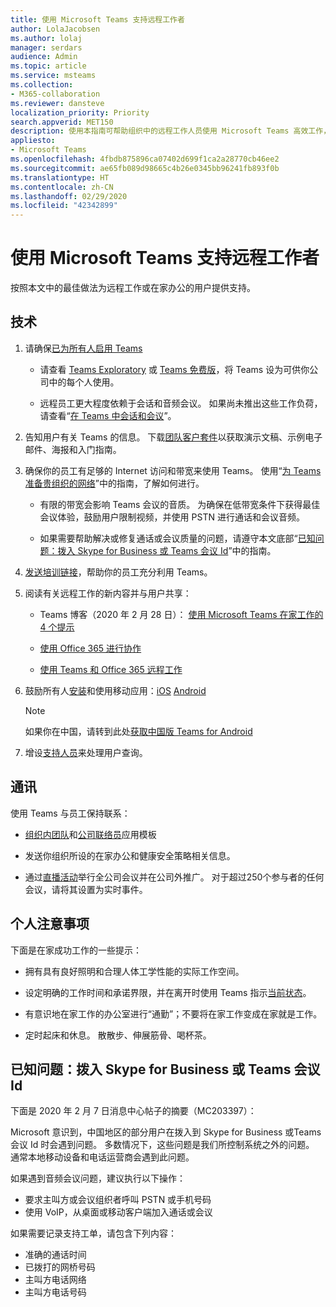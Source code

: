 ```yaml
---
title: 使用 Microsoft Teams 支持远程工作者
author: LolaJacobsen
ms.author: lolaj
manager: serdars
audience: Admin
ms.topic: article
ms.service: msteams
ms.collection:
- M365-collaboration
ms.reviewer: dansteve
localization_priority: Priority
search.appverid: MET150
description: 使用本指南可帮助组织中的远程工作人员使用 Microsoft Teams 高效工作，尤其是当他们在家工作（WFH）来响应新型冠状病毒肺炎的爆发。
appliesto:
- Microsoft Teams
ms.openlocfilehash: 4fbdb875896ca07402d699f1ca2a28770cb46ee2
ms.sourcegitcommit: ae65fb089d98665c4b26e0345bb96241fb893f0b
ms.translationtype: HT
ms.contentlocale: zh-CN
ms.lasthandoff: 02/29/2020
ms.locfileid: "42342899"
---
```

# <a name="support-remote-workers-using-microsoft-teams"></a>使用 Microsoft Teams 支持远程工作者

按照本文中的最佳做法为远程工作或在家办公的用户提供支持。

## <a name="technical"></a>技术

1.  请确保[已为所有人启用 Teams](assign-teams-licenses.md)
    
      - 请查看 [Teams Exploratory](teams-exploratory.md) 或 [Teams 免费版](https://support.office.com/article/Welcome-to-Microsoft-Teams-free-6d79a648-6913-4696-9237-ed13de64ae3c)，将 Teams 设为可供你公司中的每个人使用。

      - 远程员工更大程度依赖于会话和音频会议。 如果尚未推出这些工作负荷，请查看“[在 Teams 中会话和会议](deploy-meetings-microsoft-teams-landing-page.md)”。

2.  告知用户有关 Teams 的信息。 下载[团队客户套件](https://download.microsoft.com/download/A/E/9/AE984CD4-CF4B-41E7-9ABD-6735E3F01897/MicrosoftTeamsCustomerSuccessKit.zip)以获取演示文稿、示例电子邮件、海报和入门指南。


5.  确保你的员工有足够的 Internet 访问和带宽来使用 Teams。 使用“[为 Teams 准备贵组织的网络](prepare-network.md)”中的指南，了解如何进行。
    - 有限的带宽会影响 Teams 会议的音质。 为确保在低带宽条件下获得最佳会议体验，鼓励用户限制视频，并使用 PSTN 进行通话和会议音频。 

    - 如果需要帮助解决或修复通话或会议质量的问题，请遵守本文底部“[已知问题：拨入 Skype for Business 或 Teams 会议 Id](#known-issue-dialing-into-skype-for-business-or-teams-conference-ids)”中的指南。

2.  [发送培训链接](enduser-training.md)，帮助你的员工充分利用 Teams。
    
3. 阅读有关远程工作的新内容并与用户共享：
        
      - Teams 博客（2020 年 2 月 28 日）： [使用 Microsoft Teams 在家工作的 4 个提示](https://techcommunity.microsoft.com/t5/microsoft-teams-blog/4-tips-for-working-from-home-with-microsoft-teams-by-lola/ba-p/1202083)

      - [使用 Office 365 进行协作](https://support.office.com/article/Collaborate-with-Office-365-ac05a41e-0b49-4420-9ebc-190ee4e744f4)

      - [使用 Teams 和 Office 365 远程工作](https://support.microsoft.com/help/4549995/working-remotely-with-teams-and-office-365)

3.  鼓励所有人[安装](get-clients.md#mobile-clients)和使用移动应用：[iOS](https://go.microsoft.com/fwlink/?LinkId=835758)   [Android](https://go.microsoft.com/fwlink/p/?linkid=2102168)

    > [!NOTE]
    > 如果你在中国，请转到此处[获取中国版 Teams for Android](get-teams-android-in-china.md)

4.  增设[支持人员](troubleshoot-installation.md)来处理用户查询。


## <a name="communications"></a>通讯

使用 Teams 与员工保持联系：
- [组织内团队](create-an-org-wide-team.md)和[公司联络员](https://docs.microsoft.com/microsoftteams/platform/samples/app-templates#company-communicator)应用模板
    
- 发送你组织所设的在家办公和健康安全策略相关信息。
    
- 通过[直播活动](teams-live-events/what-are-teams-live-events.md)举行全公司会议并在公司外推广。 对于超过250个参与者的任何会议，请将其设置为实时事件。 

## <a name="personal-considerations"></a>个人注意事项

下面是在家成功工作的一些提示：

- 拥有具有良好照明和合理人体工学性能的实际工作空间。

- 设定明确的工作时间和承诺界限，并在离开时使用 Teams 指示[当前状态](https://support.office.com/article/change-your-status-in-teams-ce36ed14-6bc9-4775-a33e-6629ba4ff78e)。

- 有意识地在家工作的办公室进行“通勤”；不要将在家工作变成在家就是工作。

- 定时起床和休息。 散散步、伸展筋骨、喝杯茶。

## <a name="known-issue-dialing-into-skype-for-business-or-teams-conference-ids"></a>已知问题：拨入 Skype for Business 或 Teams 会议 Id

下面是 2020 年 2 月 7 日消息中心帖子的摘要（MC203397）：

Microsoft 意识到，中国地区的部分用户在拨入到 Skype for Business 或Teams 会议 Id 时会遇到问题。 多数情况下，这些问题是我们所控制系统之外的问题。 通常本地移动设备和电话运营商会遇到此问题。 

如果遇到音频会议问题，建议执行以下操作：

- 要求主叫方或会议组织者呼叫 PSTN 或手机号码
- 使用 VoIP，从桌面或移动客户端加入通话或会议

如果需要记录支持工单，请包含下列内容：
    
- 准确的通话时间
- 已拨打的网桥号码
- 主叫方电话网络
- 主叫方电话号码

